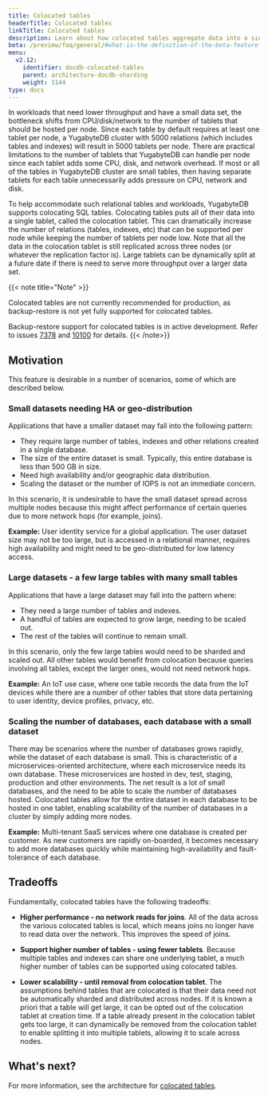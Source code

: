 ```yaml
---
title: Colocated tables
headerTitle: Colocated tables
linkTitle: Colocated tables
description: Learn about how colocated tables aggregate data into a single tablet.
beta: /preview/faq/general/#what-is-the-definition-of-the-beta-feature-tag
menu:
  v2.12:
    identifier: docdb-colocated-tables
    parent: architecture-docdb-sharding
    weight: 1144
type: docs
---
```


In workloads that need lower throughput and have a small data set, the bottleneck shifts from CPU/disk/network to the number of tablets that should be hosted per node. Since each table by default requires at least one tablet per node, a YugabyteDB cluster with 5000 relations (which includes tables and indexes) will result in 5000 tablets per node. There are practical limitations to the number of tablets that YugabyteDB can handle per node since each tablet adds some CPU, disk, and network overhead. If most or all of the tables in YugabyteDB cluster are small tables, then having separate tablets for each table unnecessarily adds pressure on CPU, network and disk.

To help accommodate such relational tables and workloads, YugabyteDB supports colocating SQL tables. Colocating tables puts all of their data into a single tablet, called the colocation tablet. This can dramatically increase the number of relations (tables, indexes, etc) that can be supported per node while keeping the number of tablets per node low. Note that all the data in the colocation tablet is still replicated across three nodes (or whatever the replication factor is). Large tablets can be dynamically split at a future date if there is need to serve more throughput over a larger data set.

{{< note title="Note" >}}

Colocated tables are not currently recommended for production, as backup-restore is not yet fully supported for colocated tables.

Backup-restore support for colocated tables is in active development. Refer to issues [7378](https://github.com/yugabyte/yugabyte-db/issues/7378) and [10100](https://github.com/yugabyte/yugabyte-db/issues/10100) for details.
{{< /note>}}

## Motivation

This feature is desirable in a number of scenarios, some of which are described below.

### Small datasets needing HA or geo-distribution

Applications that have a smaller dataset may fall into the following pattern:

- They require large number of tables, indexes and other relations created in a single database.
- The size of the entire dataset is small. Typically, this entire database is less than 500 GB in size.
- Need high availability and/or geographic data distribution.
- Scaling the dataset or the number of IOPS is not an immediate concern.

In this scenario, it is undesirable to have the small dataset spread across multiple nodes because
this might affect performance of certain queries due to more network hops (for example, joins).

**Example:** User identity service for a global application. The user dataset size may not be too
large, but is accessed in a relational manner, requires high availability and might need to be
geo-distributed for low latency access.

### Large datasets - a few large tables with many small tables

Applications that have a large dataset may fall into the pattern where:

- They need a large number of tables and indexes.
- A handful of tables are expected to grow large, needing to be scaled out.
- The rest of the tables will continue to remain small.

In this scenario, only the few large tables would need to be sharded and scaled out. All other tables would benefit from colocation because queries involving all tables, except the larger ones, would not need network hops.

**Example:** An IoT use case, where one table records the data from the IoT devices while there are a number of other tables that store data pertaining to user identity, device profiles, privacy, etc.

### Scaling the number of databases, each database with a small dataset

There may be scenarios where the number of databases grows rapidly, while the dataset of each database is small.
This is characteristic of a microservices-oriented architecture, where each microservice needs its own database. These microservices are hosted in dev, test, staging, production and other environments. The net result is a lot of small databases, and the need to be able to scale the number of databases hosted. Colocated tables allow for the entire dataset in each database to be hosted in one tablet, enabling scalability of the number of databases in a cluster by simply adding more nodes.

**Example:** Multi-tenant SaaS services where one database is created per customer. As new customers are rapidly on-boarded, it becomes necessary to add more databases quickly while maintaining high-availability and fault-tolerance of each database.

## Tradeoffs

Fundamentally, colocated tables have the following tradeoffs:

- **Higher performance - no network reads for joins**.
All of the data across the various colocated tables is local, which means joins no longer have to
read data over the network. This improves the speed of joins.

- **Support higher number of tables - using fewer tablets**.
Because multiple tables and indexes can share one underlying tablet, a much higher number of tables
can be supported using colocated tables.

- **Lower scalability - until removal from colocation tablet**.
The assumptions behind tables that are colocated is that their data need not be automatically sharded and distributed across nodes. If it is known a priori that a table will get large, it can be opted out of the colocation tablet at creation time. If a table already present in the colocation tablet gets too large, it can dynamically be removed from the colocation tablet to enable splitting it into multiple tablets, allowing it to scale across nodes.

## What's next?

For more information, see the architecture for [colocated tables](https://github.com/yugabyte/yugabyte-db/blob/master/architecture/design/ysql-colocated-tables.md).
